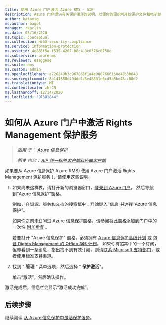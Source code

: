 ```yaml
---
title: 使用 Azure 门户激活 Azure RMS - AIP
description: Azure 门户提供有关保护激活的说明，以便你的组织可开始保护文件和电子邮件。
author: batamig
ms.author: bagol
manager: rkarlin
ms.date: 03/16/2020
ms.topic: conceptual
ms.collection: M365-security-compliance
ms.service: information-protection
ms.assetid: 4e886f5a-f535-4207-b8c4-8e0376c0758e
ms.subservice: azurerms
ms.reviewer: esaggese
ms.suite: ems
ms.custom: admin
ms.openlocfilehash: a726249b3c967866f1a4e9887666150e41b3b848
ms.sourcegitcommit: 8a141858e494dd1d3e48831e6cd5a5be48ac00d2
ms.translationtype: MT
ms.contentlocale: zh-CN
ms.lasthandoff: 12/14/2020
ms.locfileid: "97381844"
---
```

# <a name="how-to-activate-the-rights-management-protection-service-from-the-azure-portal"></a>如何从 Azure 门户中激活 Rights Management 保护服务

>***适用** 于： [Azure 信息保护](https://azure.microsoft.com/pricing/details/information-protection)*
>
>***相关** 内容： [AIP 统一标签客户端和经典客户端](faqs.md#whats-the-difference-between-the-azure-information-protection-classic-and-unified-labeling-clients)*

如果要从 Azure 信息保护 Azure RMS) 使用 Azure 门户激活 Rights Management 保护服务 (，请使用这些说明。

1. 如果尚未这样做，请打开新的浏览器窗口，[登录到 Azure 门户](configure-policy.md#signing-in-to-the-azure-portal)， 然后导航到“Azure 信息保护”窗格。
    
    例如，在资源、服务和文档的搜索框中：开始键入“信息”并选择“Azure 信息保护”。
    
    如果你之前未访问过 Azure 信息保护窗格，请参阅将此窗格添加到门户中的一次性 [附加步骤](configure-policy.md#to-access-the-azure-information-protection-pane-for-the-first-time) 。
    
    若要打开 "Azure 信息保护" 窗格，必须拥有 [Azure 信息保护高级计划](https://www.microsoft.com/cloud-platform/azure-information-protection-pricing) 或 [包含 Rights Management 的 Office 365 计划](https://download.microsoft.com/download/E/C/F/ECF42E71-4EC0-48FF-AA00-577AC14D5B5C/Azure_Information_Protection_licensing_datasheet_EN-US.pdf)。 如果你有这其中的一个订阅，但却看到一条消息，指出找不到有效订阅，则请[联系 Microsoft 支持部门](information-support.md#to-contact-microsoft-support)，或者使用标准支持渠道。

2. 找到 " **管理** " 菜单选项，然后选择 " **保护激活**"。 
    
    单击“激活”，然后确认操作。 

激活完成后，信息栏会显示“激活成功完成”。


## <a name="next-steps"></a>后续步骤
继续阅读 [从 Azure 信息保护中激活保护服务](activate-service.md#configuring-onboarding-controls-for-a-phased-deployment)。

